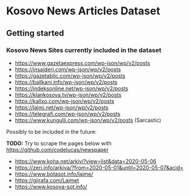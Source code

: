 Kosovo News Articles Dataset
==============================

## Getting started

### Kosovo News Sites currently included in the dataset

* https://www.gazetaexpress.com/wp-json/wp/v2/posts
* https://insajderi.com/wp-json/wp/v2/posts
* https://gazetablic.com/wp-json/wp/v2/posts
* https://ballkani.info/wp-json/wp/v2/posts
* https://indeksonline.net/wp-json/wp/v2/posts
* https://klankosova.tv/wp-json/wp/v2/posts
* https://kallxo.com/wp-json/wp/v2/posts
* https://lajmi.net/wp-json/wp/v2/posts
* https://telegrafi.com/wp-json/wp/v2/posts
* https://www.kungulli.com/wp-json/wp/v2/posts (Sarcastic)

Possibly to be included in the future:

**TODO:** Try to scrape the pages below with https://github.com/codelucas/newspaper

* https://www.koha.net/arkivi?view=list&data=2020-05-06
* https://zeri.info/arkiva/?from=2020-05-01&until=2020-05-07&acid=
* https://www.botasot.info/lajme/
* https://gjirafa.com/Lajmet
* https://www.kosova-sot.info/

